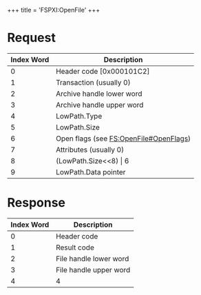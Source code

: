 +++
title = 'FSPXI:OpenFile'
+++

# Request

| Index Word | Description                                                                |
|------------|----------------------------------------------------------------------------|
| 0          | Header code \[0x000101C2\]                                                 |
| 1          | Transaction (usually 0)                                                    |
| 2          | Archive handle lower word                                                  |
| 3          | Archive handle upper word                                                  |
| 4          | LowPath.Type                                                               |
| 5          | LowPath.Size                                                               |
| 6          | Open flags (see [FS:OpenFile#OpenFlags](FS:OpenFile#OpenFlags "wikilink")) |
| 7          | Attributes (usually 0)                                                     |
| 8          | (LowPath.Size\<\<8) \| 6                                                   |
| 9          | LowPath.Data pointer                                                       |

# Response

| Index Word | Description            |
|------------|------------------------|
| 0          | Header code            |
| 1          | Result code            |
| 2          | File handle lower word |
| 3          | File handle upper word |
| 4          | 4                      |